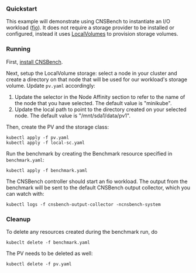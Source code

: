 ### Quickstart

This example will demonstrate using CNSBench to instantiate an I/O workload
([fio](../../../workload-library/workloads/fio)).  It does not require a storage
provider to be installed or configured, instead it uses
[LocalVolumes](https://kubernetes.io/docs/concepts/storage/storage-classes/#local)
to provision storage volumes.

### Running

First, [install CNSBench](../../../#download-install).

Next, setup the LocalVolume storage: select a node in your cluster and create a
directory on that node that will be used for our workload's storage volume.
Update `pv.yaml` accordingly:
1. Update the selector in the Node Affinity section to refer to the name of the
   node that you have selected.  The default value is "minikube".
2. Update the local path to point to the directory created on your selected
   node.  The default value is "/mnt/sda1/data/pv1".

Then, create the PV and the storage class:
```
kubectl apply -f pv.yaml
kubectl apply -f local-sc.yaml
```

Run the benchmark by creating the Benchmark resource specified in
`benchmark.yaml`:
```
kubectl apply -f benchmark.yaml
```

The CNSBench controller should start an fio workload.  The output from the
benchmark will be sent to the default CNSBench output collector, which you can
watch with:
```
kubectl logs -f cnsbench-output-collector -ncnsbench-system
```

### Cleanup

To delete any resources created during the benchmark run, do
```
kubeclt delete -f benchmark.yaml
```
The PV needs to be deleted as well:
```
kubectl delete -f pv.yaml
```
